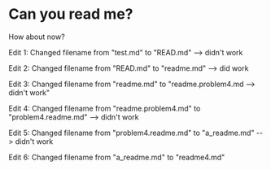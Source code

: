 <h1> Can you read me? </h1>

<p> How about now? </p>
<p>Edit 1: Changed filename from "test.md" to "READ.md" --> didn't work</p>
<p>Edit 2: Changed filename from "READ.md" to "readme.md" --> did work</p>
<p>Edit 3: Changed filename from "readme.md" to "readme.problem4.md --> didn't work"</p>
<p>Edit 4: Changed filename from "readme.problem4.md" to "problem4.readme.md" --> didn't work</p>
<p>Edit 5: Changed filename from "problem4.readme.md" to "a_readme.md" --> didn't work</p>
<p>Edit 6: Changed filename from "a_readme.md" to "readme4.md"</p>